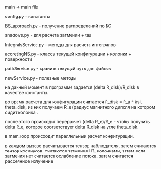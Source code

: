 main -> main file

config.py - константы

BS_approach.py - получение распределений по БС

shadows.py - для расчета затмений + tau

IntegralsService.py - методы для расчета интегралов

accretingNS.py - классы текущей конфигурации + колонки + поверхности

pathService.py - хранить текущий путь для файлов

newService.py - полезные методы


на данный момент в программе задается (delta R_disk)/R_disk в качестве константы.

во время расчета для конфигурации считается R_disk = R_a * ksi, theta_disk, 
из них получаем R_e (радиус магнитного диполя на котором сидит колонка). 

после этого происходит перерасчет (delta R_e)/R_e - чтобы получить delta R_e, 
которое соответствует delta R_disk на угле theta_disk.

в main_loop происходит параллельный расчет конфигураций.

в каждом вызове расчитывается тензор наблюдателя, затем считаются тензор косинусов. 
считаются затмения НЗ, колонками, затем если затмения нет считается ослабление потока. 
затем считается рассеянное излучение
